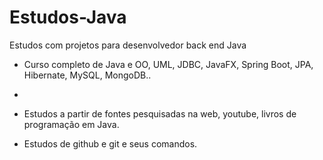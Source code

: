 # Estudos-Java
Estudos com projetos para desenvolvedor back end Java

- Curso completo de Java e OO, UML, JDBC, JavaFX, Spring Boot, JPA, Hibernate, MySQL, MongoDB..
- 
- Estudos a partir de fontes pesquisadas na web, youtube, livros de programação em Java.

- Estudos de github e git e seus comandos.
